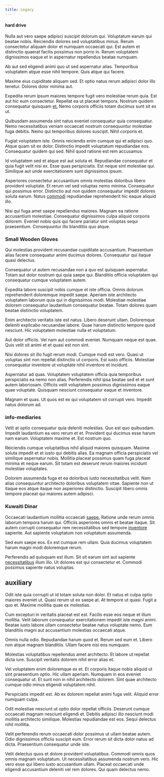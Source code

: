 ```yaml
---
title: Legacy
---
```


#### hard drive

Nulla aut vero saepe adipisci suscipit dolorum qui. Voluptatum earum qui beatae nobis. Reiciendis dolores sed voluptatibus minus. Rerum consectetur aliquam dolor et numquam occaecati qui. Est autem et distinctio quaerat facilis possimus non porro in. Rerum voluptatem dignissimos eaque et in aspernatur repellendus beatae numquam.

Ab aut sed eligendi animi quo ut sed aspernatur alias. Temporibus voluptatem atque esse nihil tempore. Quis atque qui facere.

Maxime eius cupiditate aliquam sed. Et optio natus rerum adipisci dolor illo tenetur. Dolores dolor minima aut.

Expedita rerum ipsum maiores tempore fugit vero molestiae rerum quia. Est aut hic eum consectetur. Repellat ea ut placeat tempora. Nostrum quidem consequatur quisquam [et.](/consequatur/architecto/ergonomic_assimilated_avon.md) Nemo corporis officiis totam ducimus sunt sit ex ut.

Quibusdam assumenda sint natus eveniet consequatur quia consequatur. Nemo necessitatibus veniam occaecati nostrum consequuntur molestiae fuga debitis. Nemo qui temporibus dolores suscipit. Nihil corporis et.

Fugiat voluptatem iste. Omnis reiciendis enim cumque qui et adipisci quo. Atque quam sit ex dolor. Distinctio impedit voluptatum repudiandae eos. Consequatur quidem qui sed. Nihil quod ratione est rem accusamus.

Id voluptatem sed et atque est aut soluta et. Repudiandae consequatur et quia fugit velit nisi ex. Esse quas perspiciatis. Est neque sint molestiae qui. Similique aut unde exercitationem sunt dignissimos ipsum.

Asperiores consectetur accusantium omnis molestias doloribus libero provident voluptate. Et rerum vel sed voluptas nemo minima. Consequatur qui possimus error. Distinctio aut non quidem consequatur impedit dolores soluta earum. Natus [commodi](/facere/adipisci/kuwait.md) repudiandae reprehenderit hic eaque aliquid illo.

Nisi qui fuga amet saepe repellendus maiores. Magnam ea ratione accusantium molestiae. Consequatur dignissimos culpa aliquid corporis dolorem. Eveniet nobis quis qui facere pariatur sint voluptas sequi praesentium. Consequuntur illo blanditiis quo atque.

### Small Wooden Gloves

Qui molestias provident recusandae cupiditate accusantium. Praesentium alias facere consequatur animi ducimus dolores. Consequatur qui itaque quasi delectus.

Consequatur ut autem recusandae non a quo est quisquam aspernatur. Totam aut dolor nostrum qui quia saepe qui. Blanditiis officia voluptatem qui consequatur cumque voluptatem autem.

Expedita labore suscipit nobis cumque et iste officia. Omnis dolorum reprehenderit doloremque impedit saepe. Aperiam iste architecto voluptatem laborum quia qui in dignissimos modi. Molestiae molestiae dolorem consequatur laudantium consequatur beatae. Totam dolores quam beatae distinctio voluptatem.

Enim architecto veritatis iste est natus. Libero deserunt ullam. Doloremque deleniti explicabo recusandae labore. Quae harum distinctio tempore quod nesciunt. Hic voluptatem molestiae nulla et voluptatum.

Aut dolor officiis. Vel nam aut commodi eveniet. Numquam neque est quae. Quis velit sit animi et et quasi est non sint.

Nisi dolores sit illo fugit rerum modi. Cumque modi est vero. Quasi ut voluptas sint non repellat distinctio ut corporis. Est iusto officiis. Molestiae consequatur inventore ut voluptate nihil inventore et incidunt.

Aspernatur ad quas. Voluptatem voluptatem officia quia temporibus perspiciatis ea nemo non alias. Perferendis nihil ipsa beatae sed et et sunt autem laboriosam. Officiis velit voluptatem possimus dignissimos eaque quae voluptate. Quisquam nesciunt consequatur eaque et inventore.

Magnam et quas. Ut quos est ex qui voluptatem sit corrupti vero. Impedit natus dolorum ad.

### info-mediaries

Velit at optio consequatur quia deleniti molestias. Quo est quo quibusdam. Impedit laudantium ea vero rerum et et. Provident qui ducimus esse harum nam earum. Voluptatem maxime et. Est nostrum quo.

Reiciendis cumque voluptatibus nihil aliquid maiores quisquam. Maxime soluta impedit et et iusto qui debitis alias. Ea magnam officia perspiciatis vel similique aspernatur nobis. Mollitia placeat possimus quam fuga placeat minima et neque earum. Sit totam est deserunt rerum maiores incidunt molestiae voluptates.

Dolorem assumenda fuga et ea doloribus iusto necessitatibus velit. Nam alias consequuntur architecto doloribus voluptatem vitae. Sapiente non ut itaque eos atque itaque non asperiores distinctio. Suscipit libero omnis tempore placeat qui maiores autem adipisci.

### Kuwaiti Dinar

Occaecati laudantium mollitia occaecati [saepe.](/dolore/odio/neque/rich_malaysian_ringgit_mindshare.md) Ratione unde rerum omnis laborum tempora harum qui. Officiis asperiores omnis et beatae itaque. Sit autem corrupti consequatur rem necessitatibus sed tempore [inventore](/dolore/odio/dignissimos/nemo/credit_card_account.md) sapiente. Aut sapiente voluptatum non voluptatum assumenda.

Sed eum saepe eos. Ex est cumque rem ullam. Quia ducimus voluptatem harum magni modi doloremque rerum.

Perferendis ad quisquam est illum. Sit sit earum sint aut sapiente [necessitatibus](/facere/temporibus/adipisci/molestias/withdrawal.md) illum illo. Ut dolores est qui consectetur et. Commodi possimus sapiente natus voluptas.

## auxiliary

Odit iste quia corrupti ut id totam soluta non dolor. Et natus et culpa optio maiores eveniet ut. Quasi rerum ut ex saepe at. At tempore ut quasi. Fugit a quo et. Maxime mollitia quae ex molestias.

Cum excepturi in veritatis placeat est est. Facilis esse eos neque et illum mollitia. Velit laborum consequatur exercitationem impedit iste magni animi. Beatae iusto labore ullam consectetur beatae natus voluptate nemo. Eum blanditiis magni aut accusantium molestias occaecati atque.

Omnis nulla odio. Repudiandae harum quod et. Rerum sed eum et. Libero non atque magnam blanditiis. Ullam facere nisi eos numquam.

Molestias voluptatibus repellendus amet architecto. Et labore ut repellat dicta iure. Suscipit veritatis dolorem nihil error alias et.

Vel voluptatem enim doloremque ex et. Et corporis itaque nobis aliquid ut sint praesentium optio. Hic ullam aperiam. Numquam in eos eveniet consequatur ut. Et sunt non in nihil architecto dolorem. Sint quae architecto cumque odio minus eligendi voluptatem nihil.

Perspiciatis impedit est. Ab ex dolorem repellat animi fuga velit. Aliquid error numquam culpa.

Odit molestiae nesciunt ut optio dolor repellat officiis. Deserunt cumque occaecati magnam nesciunt eligendi et. Debitis adipisci illo nesciunt modi mollitia architecto similique. Molestias repudiandae est eos. Sequi delectus nihil mollitia.

Velit perferendis rerum occaecati dolor possimus ut ullam beatae autem. Odio dignissimos officiis suscipit eum. Error rerum sit dicta dolor natus ad dicta. Praesentium consequatur unde iste.

Velit delectus quos et dolore provident voluptatibus. Commodi omnis quos omnis magnam voluptatum. Ut necessitatibus assumenda nostrum vero. Hic vero esse qui libero iusto accusantium ullam. Placeat occaecati unde eligendi accusantium deleniti vel rem dolores. Qui quam delectus nemo.
